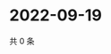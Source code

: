 # 2022-09-19

共 0 条

<!-- BEGIN WEIBO -->
<!-- 最后更新时间 Mon Sep 19 2022 07:01:12 GMT+0800 (China Standard Time) -->

<!-- END WEIBO -->
